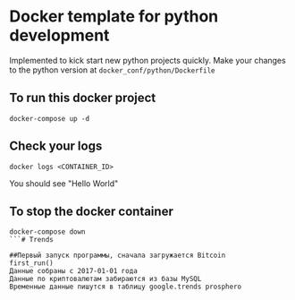 # Docker template for python development

Implemented to kick start new python projects quickly.
Make your changes to the python version at `docker_conf/python/Dockerfile`

## To run this docker project
```
docker-compose up -d
```

## Check your logs
```
docker logs <CONTAINER_ID> 
```
You should see "Hello World"

## To stop the docker container
```
docker-compose down
```# Trends

##Первый запуск программы, сначала загружается Bitcoin
first_run()
Данные собраны с 2017-01-01 года
Данные по криптовалютам забираются из базы MySQL
Временные данные пишутся в таблицу google.trends prosphero
